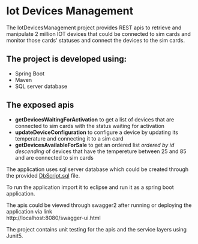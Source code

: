 # Iot Devices Management
The IotDevicesManagement project provides REST apis to retrieve and manipulate 2 million IOT devices that could be connected to sim cards and monitor those cards' statuses and connect the devices to the sim cards.

## The project is developed using:
- Spring Boot
- Maven
- SQL server database

## The exposed apis
- **getDevicesWaitingForActivation** to get a list of devices that are connected to sim cards with the status waiting for activation
- **updateDeviceConfiguration** to configure a device by updating its temperature and connecting it to a sim card
- **getDevicesAvailableForSale** to get an ordered list *ordered by id descending* of devices that have the tempereture between 25 and 85 and are connected to sim cards


The application uses sql server database which could be created through the provided [DbScript.sql](DbScript.sql) file.

To run the application import it to eclipse and run it as a spring boot application.

The apis could be viewed through swagger2 after running or deploying the application via link  
http://localhost:8080/swagger-ui.html
   
The project contains unit testing for the apis and the service layers using Junit5.

